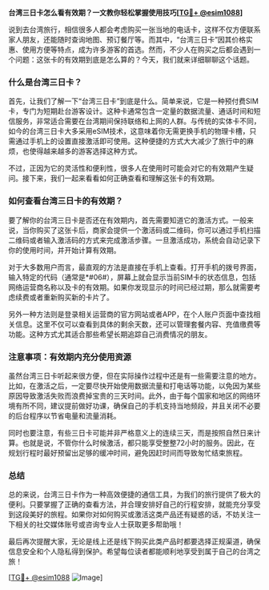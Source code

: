**台湾三日卡怎么看有效期？一文教你轻松掌握使用技巧[[TG💪+ @esim1088](https://t.me/s/esim1088)]**

说到去台湾旅行，相信很多人都会考虑购买一张当地的电话卡，这样不仅方便联系家人朋友，还能随时查询地图、预订餐厅等。而其中，“台湾三日卡”因其价格实惠、使用方便等特点，成为许多游客的首选。然而，不少人在购买之后都会遇到一个问题：这张卡的有效期到底是怎么算的？今天，我们就来详细聊聊这个话题。

### 什么是台湾三日卡？

首先，让我们了解一下“台湾三日卡”到底是什么。简单来说，它是一种预付费SIM卡，专门为短期赴台游客设计。这种卡通常包含一定量的数据流量、通话时间和短信服务，非常适合需要在台湾期间保持联络和上网的人群。与传统的实体卡不同，如今的台湾三日卡大多采用eSIM技术，这意味着你无需更换手机的物理卡槽，只需通过手机上的设置直接激活即可使用。这种便捷的方式大大减少了旅行中的麻烦，也使得越来越多的游客选择这种方式。

不过，正因为它的灵活性和便利性，很多人在使用时可能会对它的有效期产生疑问。接下来，我们一起来看看如何正确查看和理解这张卡的有效期。

### 如何查看台湾三日卡的有效期？

要了解你的台湾三日卡是否还在有效期内，首先需要知道它的激活方式。一般来说，当你购买了这张卡后，商家会提供一个激活码或二维码，你可以通过手机扫描二维码或者输入激活码的方式来完成激活步骤。一旦激活成功，系统会自动记录下你的使用时间，并开始计算有效期。

对于大多数用户而言，最直观的方法是直接在手机上查看。打开手机的拨号界面，输入特定的代码（通常是\*#06#），屏幕上就会显示当前SIM卡的状态信息，包括网络运营商名称以及卡的有效期。如果你发现显示的时间已经过期，那么就需要考虑续费或者重新购买新的卡片了。

另外一种方法则是登录相关运营商的官方网站或者APP，在个人账户页面中查找相关信息。这里不仅可以查看到具体的剩余天数，还可以管理套餐内容、充值缴费等功能。这种方式尤其适合那些希望长期追踪自己消费情况的朋友。

### 注意事项：有效期内充分使用资源

虽然台湾三日卡听起来很方便，但在实际操作过程中还是有一些需要注意的地方。比如，在激活之后，一定要尽快开始使用数据流量和打电话等功能，以免因为某些原因导致激活失败而浪费掉宝贵的三天时间。此外，由于每个国家和地区的网络环境有所不同，建议提前做好功课，确保自己的手机支持当地频段，并且关闭不必要的后台程序以节省电量和流量消耗。

同时也要注意，有些三日卡可能并非严格意义上的连续三天，而是按照自然日来计算。也就是说，不管你什么时候激活，都只能享受整整72小时的服务。因此，在规划行程时最好预留出足够的缓冲时间，避免因赶时间而导致匆忙结束旅程。

### 总结

总的来说，台湾三日卡作为一种高效便捷的通信工具，为我们的旅行提供了极大的便利。只要掌握了正确的查看方法，并合理安排好自己的行程安排，就能充分享受到这段美好的旅程。如果你对如何购买或激活这类产品还有疑惑的话，不妨关注一下相关的社交媒体账号或咨询专业人士获取更多帮助哦！

最后再次提醒大家，无论是线上还是线下购买此类产品时都要选择正规渠道，确保信息安全和个人隐私得到保护。希望每位读者都能顺利地享受到属于自己的台湾之旅！ 

[[TG💪+ @esim1088](https://t.me/s/esim1088) ![Image](https://i.postimg.cc/4NQfJmqS/Snipaste-2025-05-13-00-14-12.png)]
